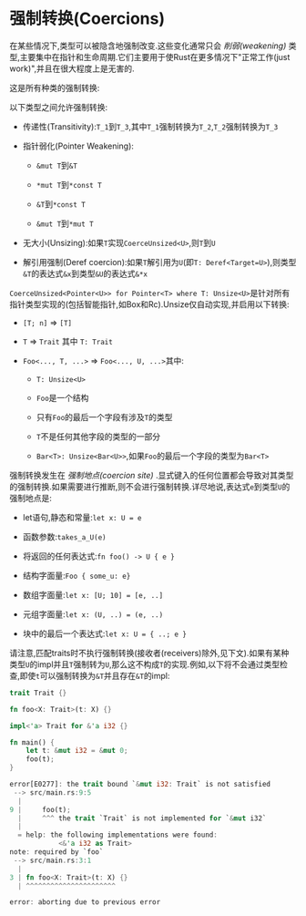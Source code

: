 # 强制转换(Coercions)

在某些情况下,类型可以被隐含地强制改变.这些变化通常只会 *削弱(weakening)* 类型,主要集中在指针和生命周期.它们主要用于使Rust在更多情况下"正常工作(just work)",并且在很大程度上是无害的.

这是所有种类的强制转换:

以下类型之间允许强制转换:

- 传递性(Transitivity):`T_1`到`T_3`,其中`T_1`强制转换为`T_2`,`T_2`强制转换为`T_3`

- 指针弱化(Pointer Weakening):

  - `&mut T`到`&T`
  
  - `*mut T`到`*const T`
  
  - `&T`到`*const T`
  
  - `&mut T`到`*mut T`

- 无大小(Unsizing):如果`T`实现`CoerceUnsized<U>`,则`T`到`U`

- 解引用强制(Deref coercion):如果`T`解引用为`U`(即`T: Deref<Target=U>`),则类型`&T`的表达式`&x`到类型`&U`的表达式`&*x`

`CoerceUnsized<Pointer<U>> for Pointer<T> where T: Unsize<U>`是针对所有指针类型实现的(包括智能指针,如Box和Rc).Unsize仅自动实现,并启用以下转换:

- `[T; n]` => `[T]`

- `T` => `Trait` 其中 `T: Trait`

- `Foo<..., T, ...>` => `Foo<..., U, ...>`其中:

  - `T: Unsize<U>`
  
  - `Foo`是一个结构
  
  - 只有`Foo`的最后一个字段有涉及`T`的类型
  
  - `T`不是任何其他字段的类型的一部分
  
  - `Bar<T>: Unsize<Bar<U>>`,如果`Foo`的最后一个字段的类型为`Bar<T>`

强制转换发生在 *强制地点(coercion site)* .显式键入的任何位置都会导致对其类型的强制转换.如果需要进行推断,则不会进行强制转换.详尽地说,表达式`e`到类型`U`的强制地点是:

- let语句,静态和常量:`let x: U = e`

- 函数参数:`takes_a_U(e)`

- 将返回的任何表达式:`fn foo() -> U { e }`

- 结构字面量:`Foo { some_u: e}`

- 数组字面量:`let x: [U; 10] = [e, ..]`

- 元组字面量:`let x: (U, ..) = (e, ..)`

- 块中的最后一个表达式:`let x: U = { ..; e }`

请注意,匹配traits时不执行强制转换(接收者(receivers)除外,见下文).如果有某种类型`U`的impl并且`T`强制转为`U`,那么这不构成`T`的实现.例如,以下将不会通过类型检查,即使`t`可以强制转换为`&T`并且存在`&T`的impl:

```Rust
trait Trait {}

fn foo<X: Trait>(t: X) {}

impl<'a> Trait for &'a i32 {}

fn main() {
    let t: &mut i32 = &mut 0;
    foo(t);
}
```

```Rust
error[E0277]: the trait bound `&mut i32: Trait` is not satisfied
 --> src/main.rs:9:5
  |
9 |     foo(t);
  |     ^^^ the trait `Trait` is not implemented for `&mut i32`
  |
  = help: the following implementations were found:
            <&'a i32 as Trait>
note: required by `foo`
 --> src/main.rs:3:1
  |
3 | fn foo<X: Trait>(t: X) {}
  | ^^^^^^^^^^^^^^^^^^^^^^

error: aborting due to previous error
```